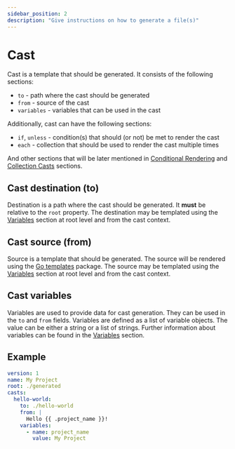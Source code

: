 ```yaml
---
sidebar_position: 2
description: "Give instructions on how to generate a file(s)"
---
```


# Cast

Cast is a template that should be generated. It consists of the following sections:

- `to` - path where the cast should be generated
- `from` - source of the cast
- `variables` - variables that can be used in the cast

Additionally, cast can have the following sections:

- `if`, `unless` - condition(s) that should (or not) be met to render the cast
- `each` - collection that should be used to render the cast multiple times

And other sections that will be later mentioned in [Conditional Rendering](/docs/concepts/conditional) and [Collection Casts](/docs/concepts/collection) sections.

## Cast destination (to)

Destination is a path where the cast should be generated. It **must** be relative to the `root` property. The destination may be templated using the [Variables](/docs/concepts/variables) section at root level and from the cast context.

## Cast source (from)

Source is a template that should be generated. The source will be rendered using the [Go templates](https://pkg.go.dev/text/template) package. The source may be templated using the [Variables](/docs/concepts/variables) section at root level and from the cast context.

## Cast variables

Variables are used to provide data for cast generation. They can be used in the `to` and `from` fields. Variables are defined as a list of variable objects. The value can be either a string or a list of strings. Further information about variables can be found in the [Variables](/docs/concepts/variables) section.

## Example

```yaml
version: 1
name: My Project
root: ./generated
casts:
  hello-world:
    to: ./hello-world
    from: |
      Hello {{ .project_name }}!
    variables:
      - name: project_name
        value: My Project
```

